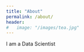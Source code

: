 ```yaml
---
title: "About"
permalink: /about/
header:
#   image: "/images/tea.jpg"
---
```


I am a Data Scientist